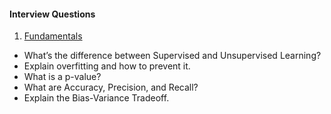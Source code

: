 #### Interview Questions

1. [Fundamentals ](https://medium.com/@inkollusrivarsha0287/ace-your-data-science-interview-15-common-questions-part-1-669ea4b6a393)
  - What’s the difference between Supervised and Unsupervised Learning?
  - Explain overfitting and how to prevent it.
  - What is a p-value?
  - What are Accuracy, Precision, and Recall?
  - Explain the Bias-Variance Tradeoff.
